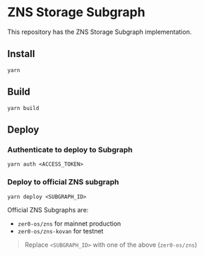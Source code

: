 # ZNS Storage Subgraph

This repository has the ZNS Storage Subgraph implementation.

## Install

```
yarn
```

## Build

```
yarn build
```

## Deploy

### Authenticate to deploy to Subgraph

```
yarn auth <ACCESS_TOKEN>
```

### Deploy to official ZNS subgraph

```
yarn deploy <SUBGRAPH_ID>
```

Official ZNS Subgraphs are:

- `zer0-os/zns` for mainnet production
- `zer0-os/zns-kovan` for testnet

> Replace `<SUBGRAPH_ID>` with one of the above (`zer0-os/zns`)
